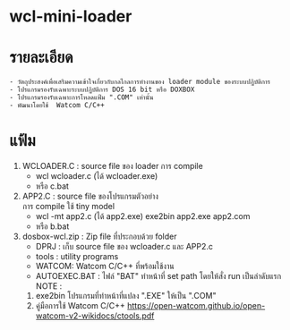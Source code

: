 # wcl-mini-loader
# รายละเอียด
    - วัตถุประสงค์เพื่อเสริมความเข้าใจเกี่ยวกับกลไกลการทำงานของ loader module ของระบบปฎิบัติการ
    - โปรแกรมรองรับเฉพาะระบบปฎิบัติการ DOS 16 bit หรือ DOXBOX
    - โปรแกรมรองรับเฉพาะการโหลดแฟ้ม ".COM" เท่านั้น
    - พัฒนาโดยใช้  Watcom C/C++ 

# แฟ้ม
  1. WCLOADER.C  : source file ของ loader
     การ compile
      - wcl wcloader.c    (ได้ wcloader.exe)
      - หรือ c.bat 
  3. APP2.C : source file ของโปรแกรมตัวอย่าง  
     การ compile ใช้ tiny model 
      - wcl -mt app2.c (ได้ app2.exe)
        exe2bin app2.exe app2.com
      - หรือ b.bat
 4. dosbox-wcl.zip : Zip file ที่ประกอบด้วย folder
    - DPRJ  : เก็บ source file ของ wcloader.c และ APP2.c
    - tools : utility programs
    - WATCOM: Watcom C/C++ ที่พร้อมใช้งาน
    - AUTOEXEC.BAT : ไฟล์ "BAT" ทำหน้าที่ set path โดยให้สั่ง run เป็นลำดับแรก 
    NOTE :
     1. exe2bin โปรแกรมที่ทำหน้าที่แปลง ".EXE" ให้เป็น ".COM"
     2. คู่มือการใช้ Watcom C/C++ https://open-watcom.github.io/open-watcom-v2-wikidocs/ctools.pdf
  

